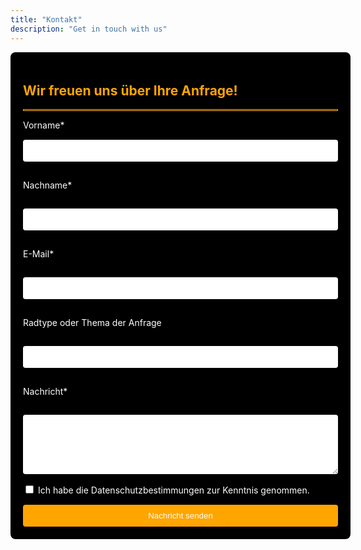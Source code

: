 ```yaml
---
title: "Kontakt"
description: "Get in touch with us"
---
```


<form action="https://formspree.io/f/xovavnwp" method="POST" style="background-color: #000; color: #fff; padding: 20px; border-radius: 8px; width: 100%;">
  <h2 style="color: orange;">Wir freuen uns über Ihre Anfrage!</h2>
  <hr style="border: 1px solid orange;">
  <div style="display: flex; flex-direction: column; gap: 15px;">
   <label for="first-name">Vorname*</label>
   <input type="text" id="first-name" name="first-name" required style="padding: 10px; border-radius: 4px; border: none;">
    
   <label for="last-name">Nachname*</label>

   <input type="text" id="last-name" name="last-name" required style="padding: 10px; border-radius: 4px; border: none;">
    
   <label for="email">E-Mail*</label>

   <input type="email" id="email" name="email" required style="padding: 10px; border-radius: 4px; border: none;">
    
   <label for="subject">Radtype oder Thema der Anfrage</label>

   <input type="text" id="subject" name="subject" style="padding: 10px; border-radius: 4px; border: none;">
    
   <label for="message">Nachricht*</label>
   
   <textarea id="message" name="message" rows="5" required style="padding: 10px; border-radius: 4px; border: none;"></textarea>
    
   <label>
   <input type="checkbox" name="privacy-policy" required>
      Ich habe die Datenschutzbestimmungen zur Kenntnis genommen.
   </label>
    
   <button type="submit" style="padding: 10px 20px; border-radius: 4px; background-color: orange; color: #fff; border: none; cursor: pointer;">
      Nachricht senden
   </button>
  </div>
</form>


